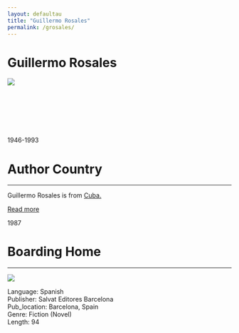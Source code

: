```yaml
---
layout: defaultau
title: "Guillermo Rosales"
permalink: /grosales/
---
```

<!-- partial:index.partial.html -->
<div class="content">
     <h1>Guillermo Rosales</h1>
    <div class="quote">
        <div><img src="https://www.babelio.com/users/AVT_Guillermo-Rosales_3689.jpeg" class="logo"></div>
    </div>
    <div class="timeline">
        <div style="padding-bottom:100px;"></div>
        <div class="block">
             <div class="date right"><p class="right"> 1946-1993 </p></div>
            <div class="dot"></div>
            <div class="left first">
            <div class="author_country">
                <h1>Author Country</h1><hr>
          <div class="aclocation">  <p>Guillermo Rosales is from <a href="{{ site.baseurl }}/14">Cuba.</a></p></div>
              <div class="acreadmore">  <a href="https://en.wikipedia.org/wiki/Guillermo_Rosales" target="_blank">Read more</a></div>
            </div>
            </div>
        <div class="block">
            <div class="date left"><p class="left">1987</p></div>
            <div class="dot"></div>
            <div class="right">
                <h1>Boarding Home</h1><hr>
                <p><img src="https://m.media-amazon.com/images/I/31LsobnW1YS._SY291_BO1,204,203,200_QL40_FMwebp_.jpg"></p>
                <p>
                Language: Spanish<br/>
                Publisher: Salvat Editores Barcelona<br/>
                Pub_location: Barcelona, Spain<br/>
                Genre: Fiction (Novel)<br/>
                Length: 94<br/>                   </p>
            </div>
        </div>
  <!-- partial -->
<script src='https://cdnjs.cloudflare.com/ajax/libs/jquery/3.1.1/jquery.min.js'></script><script  src="{{ site.baseurl }}/assets/js/authorscript.js"></script>